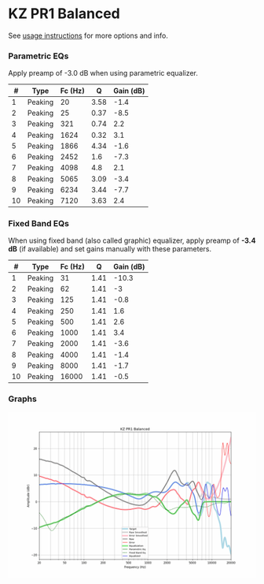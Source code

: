 # KZ PR1 Balanced
See [usage instructions](https://github.com/jaakkopasanen/AutoEq#usage) for more options and info.

### Parametric EQs
Apply preamp of -3.0 dB when using parametric equalizer.

|   # | Type    |   Fc (Hz) |    Q |   Gain (dB) |
|-----|---------|-----------|------|-------------|
|   1 | Peaking |        20 | 3.58 |        -1.4 |
|   2 | Peaking |        25 | 0.37 |        -8.5 |
|   3 | Peaking |       321 | 0.74 |         2.2 |
|   4 | Peaking |      1624 | 0.32 |         3.1 |
|   5 | Peaking |      1866 | 4.34 |        -1.6 |
|   6 | Peaking |      2452 | 1.6  |        -7.3 |
|   7 | Peaking |      4098 | 4.8  |         2.1 |
|   8 | Peaking |      5065 | 3.09 |        -3.4 |
|   9 | Peaking |      6234 | 3.44 |        -7.7 |
|  10 | Peaking |      7120 | 3.63 |         2.4 |

### Fixed Band EQs
When using fixed band (also called graphic) equalizer, apply preamp of **-3.4 dB** (if available) and set gains manually with these parameters.

|   # | Type    |   Fc (Hz) |    Q |   Gain (dB) |
|-----|---------|-----------|------|-------------|
|   1 | Peaking |        31 | 1.41 |       -10.3 |
|   2 | Peaking |        62 | 1.41 |        -3   |
|   3 | Peaking |       125 | 1.41 |        -0.8 |
|   4 | Peaking |       250 | 1.41 |         1.6 |
|   5 | Peaking |       500 | 1.41 |         2.6 |
|   6 | Peaking |      1000 | 1.41 |         3.4 |
|   7 | Peaking |      2000 | 1.41 |        -3.6 |
|   8 | Peaking |      4000 | 1.41 |        -1.4 |
|   9 | Peaking |      8000 | 1.41 |        -1.7 |
|  10 | Peaking |     16000 | 1.41 |        -0.5 |

### Graphs
![](./KZ%20PR1%20Balanced.png)
